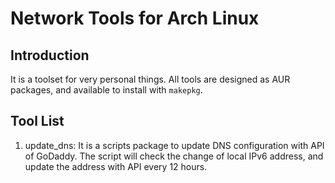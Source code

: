 # Network Tools for Arch Linux

## Introduction

It is a toolset for very personal things. All tools are designed as AUR packages, and available to install with `makepkg`.

## Tool List

1. update_dns: It is a scripts package to update DNS configuration with API of GoDaddy. The script will check the change of local IPv6 address, and update the address with API every 12 hours.

